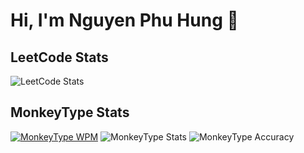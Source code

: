 # Hi, I'm Nguyen Phu Hung 👋

## LeetCode Stats
![LeetCode Stats](https://leetcard.jacoblin.cool/hungnguyen2006?theme=dark)

## MonkeyType Stats
[![MonkeyType WPM](https://img.shields.io/badge/MonkeyType-phuhung06-brightgreen?style=flat-square&logo=monkeytype&logoColor=white)](https://monkeytype.com/u/phuhung06)
![MonkeyType Stats](https://img.shields.io/badge/WPM-120-blue)
![MonkeyType Accuracy](https://img.shields.io/badge/Accuracy-98%25-green)


<!--
**NguyenPhuHung2006/NguyenPhuHung2006** is a ✨ _special_ ✨ repository because its `README.md` (this file) appears on your GitHub profile.

Here are some ideas to get you started:

- 🔭 I’m currently working on ...
- 🌱 I’m currently learning ...
- 👯 I’m looking to collaborate on ...
- 🤔 I’m looking for help with ...
- 💬 Ask me about ...
- 📫 How to reach me: ...
- 😄 Pronouns: ...
- ⚡ Fun fact: ...
-->
